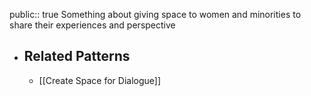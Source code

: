 public:: true
Something about giving space to women and minorities to share their experiences and perspective

- ## Related Patterns
	- [[Create Space for Dialogue]]